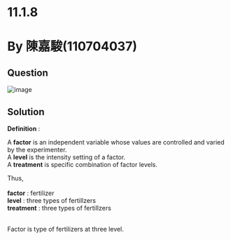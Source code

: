 # 11.1.8

# By 陳嘉駿(110704037)

## Question

![image](https://img.onl/dowX4V)

## Solution

**Definition** :<br>

A **factor** is an independent variable whose values are controlled and varied by the experimenter.<br>
A **level** is the intensity setting of a factor. <br>
A **treatment** is specific combination of factor levels.<br>

Thus,<br><br>
**factor** : fertilizer <br>
**level** : three types of fertillzers<br>
**treatment** : three types of fertillzers<br><br>

Factor is type of fertilizers at three level.
